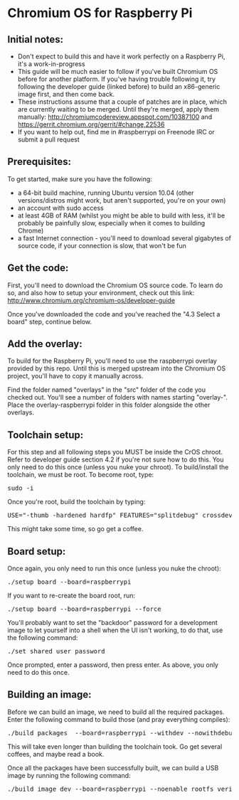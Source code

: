 Chromium OS for Raspberry Pi
============================

Initial notes:
--------------

* Don't expect to build this and have it work perfectly on a Raspberry Pi, it's a work-in-progress
* This guide will be much easier to follow if you've built Chromium OS before for another platform. If you've having trouble following it, try following the developer guide (linked before) to build an x86-generic image first, and then come back.
* These instructions assume that a couple of patches are in place, which are currently waiting to be merged. Until they're merged, apply them manually: http://chromiumcodereview.appspot.com/10387100 and https://gerrit.chromium.org/gerrit/#change,22536
* If you want to help out, find me in #raspberrypi on Freenode IRC or submit a pull request

Prerequisites:
--------------

To get started, make sure you have the following:

* a 64-bit build machine, running Ubuntu version 10.04 (other versions/distros might work, but aren't supported, you're on your own)
* an account with sudo access
* at least 4GB of RAM (whilst you might be able to build with less, it'll be probably be painfully slow, especially when it comes to building Chrome)
* a fast Internet connection - you'll need to download several gigabytes of source code, if your connection is slow, that won't be fun

Get the code:
-------------

First, you'll need to download the Chromium OS source code. To learn do so, and also how to setup your environment, check out this link: http://www.chromium.org/chromium-os/developer-guide

Once you've downloaded the code and you've reached the "4.3 Select a board" step, continue below.

Add the overlay:
----------------

To build for the Raspberry Pi, you'll need to use the raspberrypi overlay provided by this repo. Until this is merged upstream into the Chromium OS project, you'll have to copy it manually across.

Find the folder named "overlays" in the "src" folder of the code you checked out. You'll see a number of folders with names starting "overlay-". Place the overlay-raspberrypi folder in this folder alongside the other overlays.

Toolchain setup:
----------------

For this step and all following steps you MUST be inside the CrOS chroot. Refer to developer guide section 4.2 if you're not sure how to do this. You only need to do this once (unless you nuke your chroot). To build/install the toolchain, we must be root. To become root, type:

<pre>
sudo -i
</pre>

Once you're root, build the toolchain by typing:

<pre>
USE="-thumb -hardened hardfp" FEATURES="splitdebug" crossdev -S -t armv6j-cros-linux-gnueabi --ex-gdb
</pre>

This might take some time, so go get a coffee.

Board setup:
------------

Once again, you only need to run this once (unless you nuke the chroot):

<pre>
./setup_board --board=raspberrypi
</pre>

If you want to re-create the board root, run:

<pre>
./setup_board --board=raspberrypi --force
</pre>

You'll probably want to set the "backdoor" password for a development image to let yourself into a shell when the UI isn't working, to do that, use the following command:

<pre>
./set_shared_user_password
</pre>

Once prompted, enter a password, then press enter. As above, you only need to do this once.

Building an image:
------------------

Before we can build an image, we need to build all the required packages. Enter the following command to build those (and pray everything compiles):

<pre>
./build_packages  --board=raspberrypi --withdev --nowithdebug --nousepkg --nowithautotest
</pre>

This will take even longer than building the toolchain took. Go get several coffees, and maybe read a book.

Once all the packages have been successfully built, we can build a USB image by running the following command:

<pre>
./build_image dev --board=raspberrypi --noenable_rootfs_verification
</pre>
